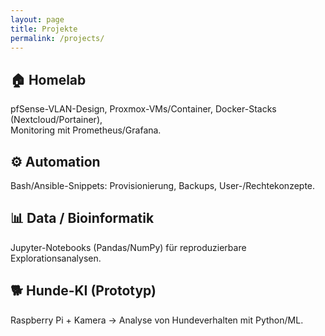 ```yaml
---
layout: page
title: Projekte
permalink: /projects/
---
```


## 🏠 Homelab
pfSense-VLAN-Design, Proxmox-VMs/Container, Docker-Stacks (Nextcloud/Portainer),  
Monitoring mit Prometheus/Grafana.

## ⚙️ Automation
Bash/Ansible-Snippets: Provisionierung, Backups, User-/Rechtekonzepte.

## 📊 Data / Bioinformatik
Jupyter-Notebooks (Pandas/NumPy) für reproduzierbare Explorationsanalysen.

## 🐕 Hunde-KI (Prototyp)
Raspberry Pi + Kamera → Analyse von Hundeverhalten mit Python/ML.

